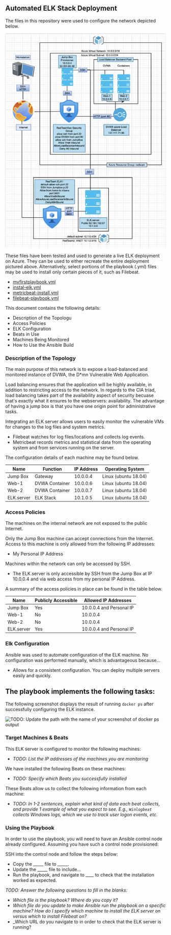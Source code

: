 ## Automated ELK Stack Deployment

The files in this repository were used to configure the network depicted below.

![network diagram](https://github.com/bulgarianros3/RiceUniversity.Cybersecurity.Project1/blob/main/Diagrams/Network_Diagram.png)

These files have been tested and used to generate a live ELK deployment on Azure. They can be used to either recreate the entire deployment pictured above. Alternatively, select portions of the playbook (.yml) files may be used to install only certain pieces of it, such as Filebeat.
- [myfirstplaybook.yml](https://github.com/bulgarianros3/RiceUniversity.Cybersecurity.Project1/blob/main/Ansible/myfirstplaybook.yml)
- [instal-elk.yml](https://github.com/bulgarianros3/RiceUniversity.Cybersecurity.Project1/blob/main/Ansible/install-elk.yml)
- [metricbeat-install.yml](https://github.com/bulgarianros3/RiceUniversity.Cybersecurity.Project1/blob/main/Ansible/metricbeat-install.yml)
- [filebeat-playbook.yml](https://github.com/bulgarianros3/RiceUniversity.Cybersecurity.Project1/blob/main/Ansible/filebeat-playbook.yml)


This document contains the following details:
-  Description of the Topologu
- Access Policies
- ELK Configuration
- Beats in Use
- Machines Being Monitored
- How to Use the Ansible Build


### Description of the Topology

The main purpose of this network is to expose a load-balanced and monitored instance of DVWA, the D*mn Vulnerable Web Application.

Load balancing ensures that the application will be highly available, in addition to restricting access to the network. In regards to the CIA triad, load balancing takes part of the availability aspect of security becuase that's exactly what it ensures to the webservers: availability. The advantage of having a jump box is that you have one origin point for administrative tasks.

Integrating an ELK server allows users to easily monitor the vulnerable VMs for changes to the log files and system metrics.
- Filebeat watches for log files/locations and collects log events.
- Metricbeat records metrics and statistical data from the operating system and from services running on the server.

The configuration details of each machine may be found below.

| Name     | Function | IP Address | Operating System |
|----------|----------|------------|------------------|
| Jump Box | Gateway  | 10.0.0.4   | Linux (ubuntu 18.04) |
| Web-1    | DVWA Container | 10.0.0.6 | Linux (ubuntu 18.04) |
| Web-2    | DVWA Container | 10.0.0.7 | Linux (ubuntu 18.04)|
| ELK.server| ELK Stack | 10.1.0.5 | Linux (ubuntu 18.04) |

### Access Policies

The machines on the internal network are not exposed to the public Internet. 

Only the Jump Box machine can accept connections from the Internet. Access to this machine is only allowed from the following IP addresses:
- My Personal IP Address

Machines within the network can only be accessed by SSH.
- The ELK.server is only accessible by SSH from the Jump Box at IP 10.0.0.4 and via web access from my personal IP Address.

A summary of the access policies in place can be found in the table below.

| Name     | Publicly Accessible | Allowed IP Addresses |
|----------|---------------------|----------------------|
| Jump Box | Yes                 | 10.0.0.4 and Personal IP   |
| Web-1    | No                  | 10.0.0.4       |
| Web-2    | No                  | 10.0.0.4            |
| ELK.server | Yes               | 10.0.0.4 and Personal IP   |

### Elk Configuration

Ansible was used to automate configuration of the ELK machine. No configuration was performed manually, which is advantageous because...
- Allows for a consistent configuration. You can deploy multiple servers easily and quickly.

The playbook implements the following tasks:
- 

The following screenshot displays the result of running `docker ps` after successfully configuring the ELK instance.

![TODO: Update the path with the name of your screenshot of docker ps output](Images/docker_ps_output.png)

### Target Machines & Beats
This ELK server is configured to monitor the following machines:
- _TODO: List the IP addresses of the machines you are monitoring_

We have installed the following Beats on these machines:
- _TODO: Specify which Beats you successfully installed_

These Beats allow us to collect the following information from each machine:
- _TODO: In 1-2 sentences, explain what kind of data each beat collects, and provide 1 example of what you expect to see. E.g., `Winlogbeat` collects Windows logs, which we use to track user logon events, etc._

### Using the Playbook
In order to use the playbook, you will need to have an Ansible control node already configured. Assuming you have such a control node provisioned: 

SSH into the control node and follow the steps below:
- Copy the _____ file to _____.
- Update the _____ file to include...
- Run the playbook, and navigate to ____ to check that the installation worked as expected.

_TODO: Answer the following questions to fill in the blanks:_
- _Which file is the playbook? Where do you copy it?_
- _Which file do you update to make Ansible run the playbook on a specific machine? How do I specify which machine to install the ELK server on versus which to install Filebeat on?_
- _Which URL do you navigate to in order to check that the ELK server is running?
